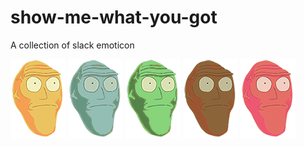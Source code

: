 # show-me-what-you-got
A collection of slack emoticon

![alt text](https://raw.githubusercontent.com/starburst997/show-me-what-you-got/master/show-me-what-you-got-yellow.png) ![alt text](https://raw.githubusercontent.com/starburst997/show-me-what-you-got/master/show-me-what-you-got-blue.png) ![alt text](https://raw.githubusercontent.com/starburst997/show-me-what-you-got/master/show-me-what-you-got-green.png) ![alt text](https://raw.githubusercontent.com/starburst997/show-me-what-you-got/master/show-me-what-you-got-brown.png) ![alt text](https://raw.githubusercontent.com/starburst997/show-me-what-you-got/master/show-me-what-you-got-red.png)
